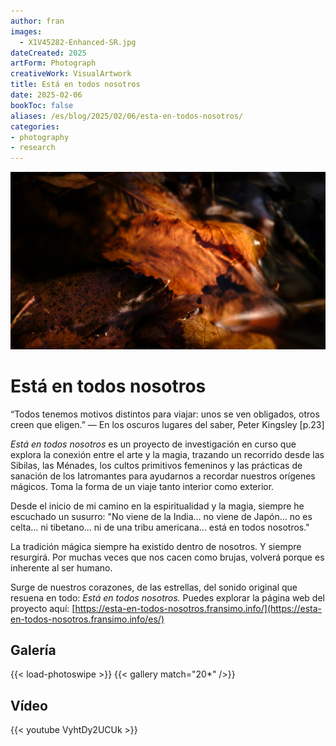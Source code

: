 ```yaml
---
author: fran
images:
  - X1V45282-Enhanced-SR.jpg
dateCreated: 2025
artForm: Photograph
creativeWork: VisualArtwork
title: Está en todos nosotros
date: 2025-02-06
bookToc: false
aliases: /es/blog/2025/02/06/esta-en-todos-nosotros/
categories:
- photography
- research
---
```


![El susurro de las ninfas](X1V45282-Enhanced-SR.jpg)

# Está en todos nosotros

“Todos tenemos motivos distintos para viajar: unos se ven obligados, otros creen que eligen.”
— En los oscuros lugares del saber, Peter Kingsley [p.23]

_Está en todos nosotros_ es un proyecto de investigación en curso que explora la conexión entre el arte y la magia,
trazando un recorrido desde las Sibilas, las Ménades, los cultos primitivos femeninos y las prácticas de
sanación de los Iatromantes para ayudarnos a recordar nuestros orígenes mágicos. Toma la forma de un viaje tanto
interior como exterior.

Desde el inicio de mi camino en la espiritualidad y la magia, siempre he escuchado un susurro:
"No viene de la India... no viene de Japón… no es celta... ni tibetano... ni de una tribu americana... está en todos
nosotros."

La tradición mágica siempre ha existido dentro de nosotros. Y siempre resurgirá. Por muchas veces que nos cacen como
brujas, volverá porque es inherente al ser humano.

Surge de nuestros corazones, de las estrellas, del sonido original que resuena en todo: _Está en todos nosotros._
Puedes explorar la página web del proyecto aquí: [https://esta-en-todos-nosotros.fransimo.info/](https://esta-en-todos-nosotros.fransimo.info/es/)

## Galería

{{< load-photoswipe >}}
{{< gallery match="20*" />}}

## Vídeo 

{{< youtube VyhtDy2UCUk >}}